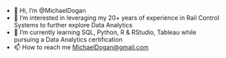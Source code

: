 - 👋 Hi, I’m @MichaelDogan
- 👀 I’m interested in leveraging my 20+ years of experience in Rail Control Systems to further explore Data Analytics
- 🌱 I’m currently learning SQL, Python, R & RStudio, Tableau while pursuing a Data Analytics certification
- 📫 How to reach me MichaelDogan@gmail.com

<!---
MichaelDogan/MichaelDogan is a ✨ special ✨ repository because its `README.md` (this file) appears on your GitHub profile.
You can click the Preview link to take a look at your changes.
--->
